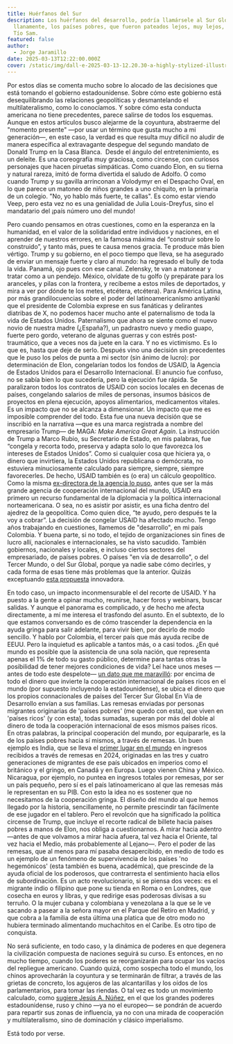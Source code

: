 ```yaml
---
title: Huérfanos del Sur
description: Los huérfanos del desarrollo, podría llamársele al Sur Global. O
  llanamente, los países pobres, que fueron pateados lejos, muy lejos, por el
  Tío Sam.
featured: false
author:
  - Jorge Jaramillo
date: 2025-03-13T12:22:00.000Z
cover: /static/img/dall·e-2025-03-13-12.20.30-a-highly-stylized-illustration-of-a-very-elderly-european-woman-but-not-extremely-frail-with-deep-wrinkles-and-aged-features-sitting-in-a-wheelchai.webp
---
```

Por estos días se comenta mucho sobre lo alocado de las decisiones que está tomando el gobierno estadounidense. Sobre cómo este gobierno está desequilibrando las relaciones geopolíticas y desmantelando el multilateralismo, como lo conocíamos. Y sobre cómo esta conducta americana no tiene precedentes, parece salirse de todos los esquemas. Aunque en estos artículos busco alejarme de la coyuntura, abstraerme del "momento presente" —por usar un término que gusta mucho a mi generación—, en este caso, la verdad es que resulta muy difícil no aludir de manera específica al extravagante despegue del segundo mandato de Donald Trump en la Casa Blanca. 
Desde el ángulo del entretenimiento, es un deleite. Es una coreografía muy graciosa, como circense, con curiosos personajes que hacen piruetas simpáticas. Como cuando Elon, en su tierna y natural rareza, imitó de forma divertida el saludo de Adolfo. O como cuando Trump y su gavilla arrinconan a Volodymyr en el Despacho Oval, en lo que parece un matoneo de niños grandes a uno chiquito, en la primaria de un colegio. "No, yo hablo más fuerte, te callas". Es como estar viendo Veep, pero esta vez no es una genialidad de Julia Louis-Dreyfus, sino el mandatario del ¡país número uno del mundo! 

Pero cuando pensamos en otras cuestiones, como en la esperanza en la humanidad, en el valor de la solidaridad entre individuos y naciones, en el aprender de nuestros errores, en la famosa máxima del “construir sobre lo construido”, y tanto más, pues te causa menos gracia. Te produce más bien vértigo.
Trump y su gobierno, en el poco tiempo que lleva, se ha asegurado de enviar un mensaje fuerte y claro al mundo: ha regresado el bully de toda la vida. Panamá, ojo pues con ese canal. Zelensky, te van a matonear y tratar como a un pendejo. México, olvídate de tu golfo (y prepárate para los aranceles, y pilas con la frontera, y recíbeme a estos miles de deportados, y mira a ver por dónde te los metes, etcétera, etcétera). Para América Latina, por más grandilocuencias sobre el poder del latinoamericanismo antiyanki que el presidente de Colombia exprese en sus fanáticas y delirantes diatribas de X, no podemos hacer mucho ante el paternalismo de toda la vida de Estados Unidos. Paternalismo que ahora se siente como el nuevo novio de nuestra madre (¿España?), un padrastro nuevo y medio guapo, fuerte pero gordo, veterano de algunas guerras y con estrés post-traumático, que a veces nos da juete en la cara. Y no es victimismo. Es lo que es, hasta que deje de serlo.
Después vino una decisión sin precedentes que le puso los pelos de punta a mi sector (sin ánimo de lucro): por determinación de Elon, congelarían todos los fondos de USAID, la Agencia de Estados Unidos para el Desarrollo Internacional. El anuncio fue confuso, no se sabía bien lo que sucedería, pero la ejecución fue rápida. Se paralizaron todos los contratos de USAID con socios locales en decenas de países, congelando salarios de miles de personas, insumos básicos de proyectos en plena ejecución, apoyos alimentarios, medicamentos vitales. Es un impacto que no se alcanza a dimensionar. Un impacto que me es imposible comprender del todo.
Esta fue una nueva decisión que se inscribió en la narrativa —que es una marca registrada a nombre del empresario Trump— de MAGA: *Make America Great Again*. La instrucción de Trump a Marco Rubio, su Secretario de Estado, en mis palabras, fue “congela y recorta todo, preserva y adapta solo lo que favorezca los intereses de Estados Unidos”. Como si cualquier cosa que hiciera ya, o dinero que invirtiera, la Estados Unidos republicana o demócrata, no estuviera minuciosamente calculado para siempre, siempre, siempre favorecerles. De hecho, USAID también es (o era) un cálculo geopolítico. Como la misma [ex-directora de la agencia lo puso](https://www.youtube.com/watch?v=OIHJub72vuM), antes que ser la más grande agencia de cooperación internacional del mundo, USAID era primero un recurso fundamental de la diplomacia y la política internacional norteamericana. O sea, no es asistir por asistir, es una ficha dentro del ajedrez de la geopolítica. Como quien dice, “te ayudo, pero después te la voy a cobrar”.
La decisión de congelar USAID ha afectado mucho. Tengo años trabajando en cuestiones, llamemos de "desarrollo", en mi país Colombia. Y buena parte, si no todo, el tejido de organizaciones sin fines de lucro allí, nacionales e internacionales, se ha visto sacudido. También gobiernos, nacionales y locales, e incluso ciertos sectores del empresariado, de países pobres. O países "en vía de desarrollo", o del Tercer Mundo, o del Sur Global, porque ya nadie sabe cómo decirles, y cada forma de esas tiene más problemas que la anterior. Quizás exceptuando [esta propuesta](https://www.instagram.com/misanharriman/reel/DGvTUAbIVy5/) innovadora.

En todo caso, un impacto inconmensurable el del recorte de USAID.
Y ha puesto a la gente a opinar mucho, reunirse, hacer foros y webinars, buscar salidas. Y aunque el panorama es complicado, y de hecho me afecta directamente, a mí me interesa el trasfondo del asunto. En el subtexto, de lo que estamos conversando es de cómo trascender la dependencia en la ayuda gringa para salir adelante, para vivir bien, por decirlo de modo sencillo. Y hablo por Colombia, el tercer país que más ayuda recibe de EEUU. Pero la inquietud es aplicable a tantos más, o a casi todos. ¿En qué mundo es posible que la asistencia de una sola nación, que representa apenas el 1% de todo su gasto público, determine para tantas otras la posibilidad de tener mejores condiciones de vida?
Leí hace unos meses —antes de todo este despelote— [un dato que me maravilló](https://kevinlbrown.substack.com/p/global-south-remittances-vs-global): por encima de todo el dinero que invierte la cooperación internacional de países ricos en el mundo (por supuesto incluyendo la estadounidense), se ubica el dinero que los propios connacionales de países del Tercer Sur Global En Vía de Desarrollo envían a sus familias. Las remesas enviadas por personas migrantes originarias de 'países pobres' (me quedo con esta), que viven en 'países ricos' (y con esta), todas sumadas, superan por más del doble al dinero de toda la cooperación internacional de esos mismos países ricos. En otras palabras, la principal cooperación del mundo, por equipararle, es la de los países pobres hacia sí mismos, a través de remesas. Un buen ejemplo es India, que se lleva el [primer lugar en el mundo](https://www.thehindu.com/data/india-got-143-of-global-remittances-in-2024-its-highest-ever/article69039825.ece#:~:text=In%202024%2C%20India%20received%20an,the%20millennium%20for%20any%20country.) en ingresos recibidos a través de remesas en 2024, originadas en las tres y cuatro generaciones de migrantes de ese país ubicados en imperios como el británico y el gringo, en Canadá y en Europa. Luego vienen China y México. Nicaragua, por ejemplo, no puntea en ingresos totales por remesas, por ser un país pequeño, pero sí es el país latinoamericano al que las remesas más le representan en su PIB.
Con esto la idea no es sostener que no necesitamos de la cooperación gringa. El diseño del mundo al que hemos llegado por la historia, sencillamente, no permite prescindir tan fácilmente de ese jugador en el tablero. Pero el revolcón que ha significado la política circense de Trump, que incluye el recorte radical de billete hacia países pobres a manos de Elon, nos obliga a cuestionarnos. A mirar hacia adentro —antes de que volvamos a mirar hacia afuera, tal vez hacia el Oriente, tal vez hacia el Medio, más probablemente al Lejano—. Pero el poder de las remesas, que al menos para mí pasaba desapercibido, en medio de todo es un ejemplo de un fenómeno de supervivencia de los países 'no hegemónicos' (esta también es buena, académica), que prescinde de la ayuda oficial de los poderosos, que contrarresta el sentimiento hacia ellos de subordinación. Es un acto revolucionario, si se piensa dos veces: es el migrante indio o filipino que pone su tienda en Roma o en Londres, que cosecha en euros y libras, y que redirige esas poderosas divisas a su terruño. O la mujer cubana y colombiana y venezolana a la que se le ve sacando a pasear a la señora mayor en el Parque del Retiro en Madrid, y que cobra a la familia de esta última una platica que de otro modo no hubiera terminado alimentando muchachitos en el Caribe. Es otro tipo de conquista.

No será suficiente, en todo caso, y la dinámica de poderes en que degenera la civilización compuesta de naciones seguirá su curso. Es entonces, en no mucho tiempo, cuando los poderes se reorganizarán para ocupar los vacíos del repliegue americano. Cuando quizá, como sospecha todo el mundo, los chinos aprovecharán la coyuntura y se terminarán de filtrar, a través de las grietas de concreto, los agujeros de las alcantarillas y los oídos de los parlamentarios, para tomar las riendas. O tal vez es todo un movimiento calculado, como [sugiere Jesús A. Núñez](https://www.youtube.com/watch?v=HloF5z9OxUk&t=555s), en el que los grandes poderes estadounidense, ruso y chino —ya no el europeo— se pondrán de acuerdo para repartir sus zonas de influencia, ya no con una mirada de cooperación y multilateralismo, sino de dominación y clásico imperialismo.

Está todo por verse.
